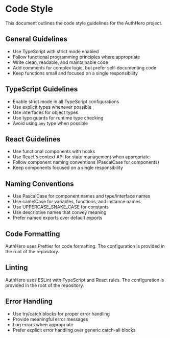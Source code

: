 # Code Style

This document outlines the code style guidelines for the AuthHero project.

## General Guidelines

- Use TypeScript with strict mode enabled
- Follow functional programming principles where appropriate
- Write clean, readable, and maintainable code
- Add comments for complex logic, but prefer self-documenting code
- Keep functions small and focused on a single responsibility

## TypeScript Guidelines

- Enable strict mode in all TypeScript configurations
- Use explicit types whenever possible
- Use interfaces for object types
- Use type guards for runtime type checking
- Avoid using `any` type when possible

## React Guidelines

- Use functional components with hooks
- Use React's context API for state management when appropriate
- Follow component naming conventions (PascalCase for components)
- Keep components focused on a single responsibility

## Naming Conventions

- Use PascalCase for component names and type/interface names
- Use camelCase for variables, functions, and instance names
- Use UPPERCASE_SNAKE_CASE for constants
- Use descriptive names that convey meaning
- Prefer named exports over default exports

## Code Formatting

AuthHero uses Prettier for code formatting. The configuration is provided in the root of the repository.

## Linting

AuthHero uses ESLint with TypeScript and React rules. The configuration is provided in the root of the repository.

## Error Handling

- Use try/catch blocks for proper error handling
- Provide meaningful error messages
- Log errors when appropriate
- Prefer explicit error handling over generic catch-all blocks
